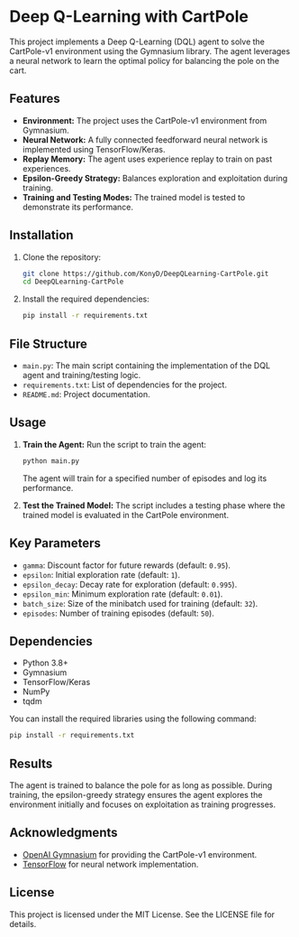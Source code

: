 # Deep Q-Learning with CartPole

This project implements a Deep Q-Learning (DQL) agent to solve the CartPole-v1 environment using the Gymnasium library. The agent leverages a neural network to learn the optimal policy for balancing the pole on the cart.

## Features

- **Environment:** The project uses the CartPole-v1 environment from Gymnasium.
- **Neural Network:** A fully connected feedforward neural network is implemented using TensorFlow/Keras.
- **Replay Memory:** The agent uses experience replay to train on past experiences.
- **Epsilon-Greedy Strategy:** Balances exploration and exploitation during training.
- **Training and Testing Modes:** The trained model is tested to demonstrate its performance.

## Installation

1. Clone the repository:
   ```bash
   git clone https://github.com/KonyD/DeepQLearning-CartPole.git
   cd DeepQLearning-CartPole 
   ```

2. Install the required dependencies:
   ```bash
   pip install -r requirements.txt
   ```

## File Structure

- `main.py`: The main script containing the implementation of the DQL agent and training/testing logic.
- `requirements.txt`: List of dependencies for the project.
- `README.md`: Project documentation.

## Usage

1. **Train the Agent:**
   Run the script to train the agent:
   ```bash
   python main.py
   ```

   The agent will train for a specified number of episodes and log its performance.

2. **Test the Trained Model:**
   The script includes a testing phase where the trained model is evaluated in the CartPole environment.

## Key Parameters

- `gamma`: Discount factor for future rewards (default: `0.95`).
- `epsilon`: Initial exploration rate (default: `1`).
- `epsilon_decay`: Decay rate for exploration (default: `0.995`).
- `epsilon_min`: Minimum exploration rate (default: `0.01`).
- `batch_size`: Size of the minibatch used for training (default: `32`).
- `episodes`: Number of training episodes (default: `50`).

## Dependencies

- Python 3.8+
- Gymnasium
- TensorFlow/Keras
- NumPy
- tqdm

You can install the required libraries using the following command:
```bash
pip install -r requirements.txt
```

## Results

The agent is trained to balance the pole for as long as possible. During training, the epsilon-greedy strategy ensures the agent explores the environment initially and focuses on exploitation as training progresses.

## Acknowledgments

- [OpenAI Gymnasium](https://gymnasium.farama.org/) for providing the CartPole-v1 environment.
- [TensorFlow](https://www.tensorflow.org/) for neural network implementation.

## License

This project is licensed under the MIT License. See the LICENSE file for details.
